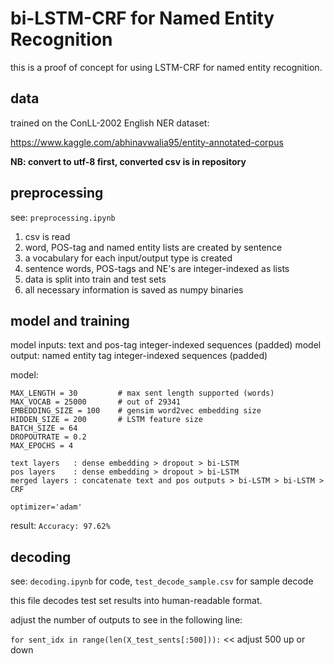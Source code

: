 # bi-LSTM-CRF for Named Entity Recognition

this is a proof of concept for using LSTM-CRF for named entity recognition.

## data

trained on the ConLL-2002 English NER dataset:

https://www.kaggle.com/abhinavwalia95/entity-annotated-corpus

**NB: convert to utf-8 first, converted csv is in repository**

## preprocessing

see: `preprocessing.ipynb`

1. csv is read
2. word, POS-tag and named entity lists are created by sentence
3. a vocabulary for each input/output type is created
4. sentence words, POS-tags and NE's are integer-indexed as lists
5. data is split into train and test sets
6. all necessary information is saved as numpy binaries

## model and training

model inputs: text and pos-tag integer-indexed sequences (padded)
model output: named entity tag integer-indexed sequences (padded)

model:
```
MAX_LENGTH = 30			# max sent length supported (words)
MAX_VOCAB = 25000 		# out of 29341
EMBEDDING_SIZE = 100	# gensim word2vec embedding size
HIDDEN_SIZE = 200		# LSTM feature size
BATCH_SIZE = 64
DROPOUTRATE = 0.2
MAX_EPOCHS = 4

text layers   : dense embedding > dropout > bi-LSTM
pos layers    : dense embedding > dropout > bi-LSTM
merged layers : concatenate text and pos outputs > bi-LSTM > bi-LSTM > CRF

optimizer='adam'
```

result:
`Accuracy: 97.62% `

## decoding

see: `decoding.ipynb` for code, `test_decode_sample.csv` for sample decode

this file decodes test set results into human-readable format.

adjust the number of outputs to see in the following line:

`for sent_idx in range(len(X_test_sents[:500])):` << adjust 500 up or down
